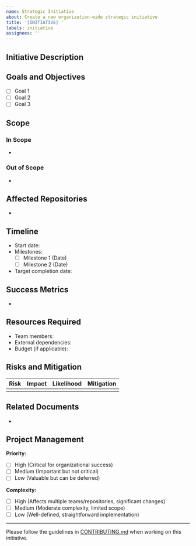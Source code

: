```yaml
---
name: Strategic Initiative
about: Create a new organization-wide strategic initiative
title: '[INITIATIVE] '
labels: initiative
assignees: ''
---
```


## Initiative Description
<!-- Provide a clear and concise description of the initiative -->

## Goals and Objectives
<!-- List the specific, measurable goals of this initiative -->
- [ ] Goal 1
- [ ] Goal 2
- [ ] Goal 3

## Scope
<!-- Define what is in and out of scope for this initiative -->

### In Scope
- 

### Out of Scope
- 

## Affected Repositories
<!-- List all repositories that will be affected by this initiative -->
- 

## Timeline
<!-- Provide a high-level timeline for this initiative -->
- Start date: 
- Milestones:
  - [ ] Milestone 1 (Date)
  - [ ] Milestone 2 (Date)
- Target completion date: 

## Success Metrics
<!-- Define how success will be measured for this initiative -->
- 

## Resources Required
<!-- List the resources needed for this initiative -->
- Team members:
- External dependencies:
- Budget (if applicable):

## Risks and Mitigation
<!-- Identify potential risks and mitigation strategies -->
| Risk | Impact | Likelihood | Mitigation |
|------|--------|------------|------------|
|      |        |            |            |

## Related Documents
<!-- Link to any related documents or resources -->
- 

## Project Management
<!-- These fields help with project management - please complete them -->

**Priority:**
<!-- Choose one by changing [ ] to [x] -->
- [ ] High (Critical for organizational success)
- [ ] Medium (Important but not critical)
- [ ] Low (Valuable but can be deferred)

**Complexity:**
<!-- Choose one by changing [ ] to [x] -->
- [ ] High (Affects multiple teams/repositories, significant changes)
- [ ] Medium (Moderate complexity, limited scope)
- [ ] Low (Well-defined, straightforward implementation)

---

Please follow the guidelines in [CONTRIBUTING.md](../CONTRIBUTING.md) when working on this initiative.
